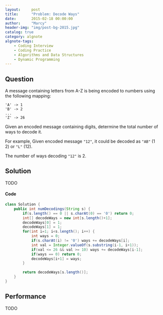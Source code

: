 ```yaml
---
layout:     post
title:      "Problem: Decode Ways"
date:       2015-02-18 00:00:00
author:     "Marcy"
header-img: "img/post-bg-2015.jpg"
catalog: true
category: algnote
algnote-tags:
    - Coding Interview
    - Coding Practice
    - Algorithms and Data Structures
    - Dynamic Programming
---
```


## Question

A message containing letters from A-Z is being encoded to numbers using the following mapping:

```
'A' -> 1
'B' -> 2
...
'Z' -> 26
```

Given an encoded message containing digits, determine the total number of ways to decode it.

For example,
Given encoded message `"12"`, it could be decoded as `"AB"` (1 2) or `"L"` (12).

The number of ways decoding `"12"` is 2.

## Solution
TODO

#### Code
```java
class Solution {
    public int numDecodings(String s) {
        if(s.length() == 0 || s.charAt(0) == '0') return 0;
        int[] decodeWays = new int[s.length()+1];
        decodeWays[0] = 1;
        decodeWays[1] = 1;
        for(int i=1; i<s.length(); i++) {
            int ways = 0;
            if(s.charAt(i) != '0') ways += decodeWays[i];
            int val = Integer.valueOf(s.substring(i-1, i+1));
            if(val <= 26 && val >= 10) ways += decodeWays[i-1];
            if(ways == 0) return 0;
            decodeWays[i+1] = ways;
        }
        
        return decodeWays[s.length()];
    }
}
```

## Performance
TODO